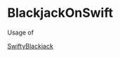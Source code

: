 # BlackjackOnSwift
Usage of <p><a href=”https://github.com/Kota1021/SwiftyBlackjack”>SwiftyBlackjack</a></p>   
